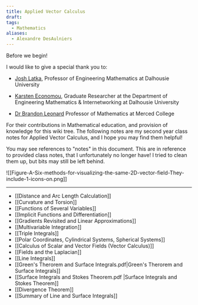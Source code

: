 ```yaml
---
title: Applied Vector Calculus
draft: 
tags:
  - Mathematics
aliases:
  - Alexandre DesAulniers
---
```

Before we begin!

I would like to give a special thank you to:

- [Josh Latka](https://www.dal.ca/faculty/engineering/math-internetworking/people/people-profiles/josh-latka.html), Professor of Engineering Mathematics at Dalhousie University

- [Karsten Economou](https://orcid.org/0000-0002-4367-2582), Graduate Researcher at the Department of Engineering Mathematics & Internetworking at Dalhousie University

- [Dr Brandon Leonard](https://www.youtube.com/@ProfessorLeonard/playlists) Professor of Mathematics at Merced College 

For their contributions in Mathematical education, and provision of knowledge for this wiki tree. The following notes are my second year class notes for Applied Vector Calculus, and I hope you may find them helpful!

You may see references to "notes" in this document. This are in reference to provided class notes, that I unfortunately no longer have! I tried to clean them up, but bits may still be left behind. 

![[Figure-A-Six-methods-for-visualizing-the-same-2D-vector-field-They-include-1-icons-on.png]]

---

- [[Distance and Arc Length Calculation]] 
- [[Curvature and Torsion]] 
- [[Functions of Several Variables]]
- [[Implicit Functions and Differentiation]]
- [[Gradients Revisited and Linear Approximations]]
- [[Multivariable Integration]]
- [[Triple Integrals]]
- [[Polar Coordinates, Cylindrical Systems, Spherical Systems]]
- [[Calculus of Scalar and Vector Fields (Vector Calculus)]] 
- [[Fields and the Laplacian]]
- [[Line Integrals]]
- [[Green's Therorem and Surface Integrals.pdf|Green's Therorem and Surface Integrals]]
- [[Surface Integrals and Stokes Theorem.pdf |Surface Integrals and Stokes Theorem]]
- [[Divergence Theorem]] 
- [[Summary of Line and Surface Integrals]]


